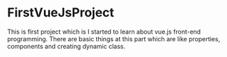 # FirstVueJsProject
This is first project which is I started to learn about vue.js front-end programming. There are basic things at this part which are like properties, components and creating dynamic class.
